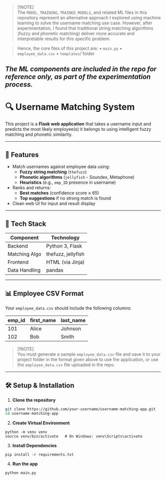 > [!NOTE]\
> The `MODEL_TRAINING`, `TRAINED_MODELS`, and related ML files in this repository represent an alternative approach I explored using machine learning to solve the username matching use case. However, after experimentation, I found that traditional string matching algorithms (fuzzy and phonetic matching) deliver more accurate and interpretable results for this specific problem.

> Hence, the core files of this project are:
	•	`main.py`
	•	`employee_data.csv`
	•	`templates`/ folder

*The ML components are included in the repo for reference only, as part of the experimentation process.*
---


# 🔍 Username Matching System

This project is a **Flask web application** that takes a username input and predicts the most likely employee(s) it belongs to using intelligent fuzzy matching and phonetic similarity.

---

## 🚀 Features

- Match usernames against employee data using:
  - **Fuzzy string matching** (`thefuzz`)
  - **Phonetic algorithms** (`jellyfish` - Soundex, Metaphone)
  - **Heuristics** (e.g., `emp_ID` presence in username)
- Ranks and returns:
  - **Best matches** (confidence score ≥ 65)
  - **Top suggestions** if no strong match is found
- Clean web UI for input and result display

---

## 🧠 Tech Stack

| Component     | Technology        |
|---------------|-------------------|
| Backend       | Python 3, Flask   |
| Matching Algo | thefuzz, jellyfish|
| Frontend      | HTML (via Jinja)  |
| Data Handling | pandas            |

---

## 📊 Employee CSV Format

Your `employee_data.csv` should include the following columns:

| emp_id | first_name | last_name |
|--------|------------|-----------|
| 101    | Alice      | Johnson   |
| 102    | Bob        | Smith     |

> [!NOTE]\
> You must generate a sample `employee_data.csv` file and save it to your project folder in the format given above to use the application, or use the `employee_data.csv` file uploaded in the repo.

---

## 🛠️ Setup & Installation

1. **Clone the repository**
```bash
git clone https://github.com/your-username/username-matching-app.git
cd username-matching-app
```
2. **Create Virtual Environment**
```
python -m venv venv
source venv/bin/activate   # On Windows: venv\Scripts\activate
```
3. **Install Dependencies**
```
pip install -r requirements.txt
```
4. **Run the app**

```
python main.py
```
